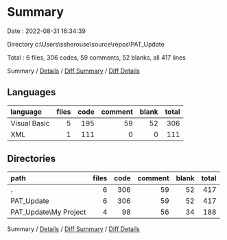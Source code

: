 # Summary

Date : 2022-08-31 16:34:39

Directory c:\\Users\\ssherouse\\source\\repos\\PAT_Update

Total : 6 files,  306 codes, 59 comments, 52 blanks, all 417 lines

Summary / [Details](details.md) / [Diff Summary](diff.md) / [Diff Details](diff-details.md)

## Languages
| language | files | code | comment | blank | total |
| :--- | ---: | ---: | ---: | ---: | ---: |
| Visual Basic | 5 | 195 | 59 | 52 | 306 |
| XML | 1 | 111 | 0 | 0 | 111 |

## Directories
| path | files | code | comment | blank | total |
| :--- | ---: | ---: | ---: | ---: | ---: |
| . | 6 | 306 | 59 | 52 | 417 |
| PAT_Update | 6 | 306 | 59 | 52 | 417 |
| PAT_Update\\My Project | 4 | 98 | 56 | 34 | 188 |

Summary / [Details](details.md) / [Diff Summary](diff.md) / [Diff Details](diff-details.md)